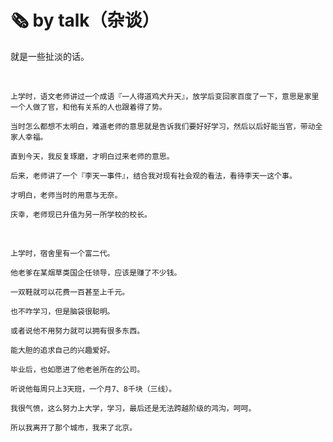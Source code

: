 # 🗞 by talk（杂谈）

就是一些扯淡的话。

<br>

    上学时，语文老师讲过一个成语『一人得道鸡犬升天』，放学后变回家百度了一下，意思是家里一个人做了官，和他有关系的人也跟着得了势。

    当时怎么都想不太明白，难道老师的意思就是告诉我们要好好学习，然后以后好能当官，带动全家人幸福。

    直到今天，我反复琢磨，才明白过来老师的意思。

    后来，老师讲了一个『李天一事件』，结合我对现有社会观的看法，看待李天一这个事。

    才明白，老师当时的用意与无奈。

    庆幸，老师现已升值为另一所学校的校长。

<br>

    上学时，宿舍里有一个富二代。

    他老爹在某烟草类国企任领导，应该是赚了不少钱。

    一双鞋就可以花费一百甚至上千元。

    也不咋学习，但是脑袋很聪明。

    或者说他不用努力就可以拥有很多东西。

    能大胆的追求自己的兴趣爱好。

    毕业后，也如愿进了他老爸所在的公司。

    听说他每周只上3天班，一个月7、8千块（三线）。

    我很气愤，这么努力上大学，学习，最后还是无法跨越阶级的鸿沟，呵呵。

    所以我离开了那个城市，我来了北京。

